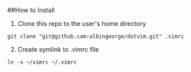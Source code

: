 ##How to Install

1. Clone this repo to the user's home directory

 ```
 git clone "git@github.com:albingeorge/dotvim.git" .vimrc
 ```

2. Create symlink to .vimrc file

 ```
 ln -s ~/vimrc ~/.vimrc
 ```

